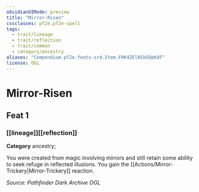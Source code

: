 ```yaml
---
obsidianUIMode: preview
title: "Mirror-Risen"
cssclasses: pf2e,pf2e-spell
tags:
  - trait/lineage
  - trait/reflection
  - trait/common
  - category/ancestry
aliases: "Compendium.pf2e.feats-srd.Item.FHK4ZEl8SkGOpKdF"
license: OGL
---
```

# Mirror-Risen
## Feat 1
### [[lineage]][[reflection]]

**Category** ancestry; 




You were created from magic involving mirrors and still retain some ability to seek refuge in reflected illusions. You gain the [[Actions/Mirror-Trickery|Mirror-Trickery]] reaction.

*Source: Pathfinder Dark Archive*
*OGL*